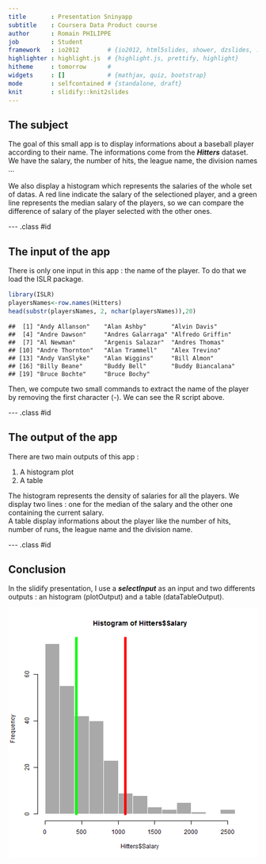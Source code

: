 ```yaml
---
title       : Presentation Sninyapp
subtitle    : Coursera Data Product course
author      : Romain PHILIPPE
job         : Student
framework   : io2012        # {io2012, html5slides, shower, dzslides, ...}
highlighter : highlight.js  # {highlight.js, prettify, highlight}
hitheme     : tomorrow      # 
widgets     : []            # {mathjax, quiz, bootstrap}
mode        : selfcontained # {standalone, draft}
knit        : slidify::knit2slides
---
```



## The subject

The goal of this small app is to display informations about a baseball player according to their name.
The informations come from the ***Hitters*** dataset. We have the salary, the number of hits, the league name, the division names ...<br><br>
We also display a histogram which represents the salaries of the whole set of datas. A red line indicate the salary of the selectioned player, and a green line represents the median salary of the players, so we can compare the difference of salary of the player selected with the other ones.


--- .class #id 

## The input of the app

There is only one input in this app : the name of the player. To do that we load the ISLR package.

```r
library(ISLR)
playersNames<-row.names(Hitters)
head(substr(playersNames, 2, nchar(playersNames)),20)
```

```
##  [1] "Andy Allanson"    "Alan Ashby"       "Alvin Davis"     
##  [4] "Andre Dawson"     "Andres Galarraga" "Alfredo Griffin" 
##  [7] "Al Newman"        "Argenis Salazar"  "Andres Thomas"   
## [10] "Andre Thornton"   "Alan Trammell"    "Alex Trevino"    
## [13] "Andy VanSlyke"    "Alan Wiggins"     "Bill Almon"      
## [16] "Billy Beane"      "Buddy Bell"       "Buddy Biancalana"
## [19] "Bruce Bochte"     "Bruce Bochy"
```

Then, we compute two small commands to extract the name of the player by removing the first character (-). We can see the R script above.

--- .class #id 

## The output of the app

There are two main outputs of this app : <br>

1. A histogram plot
2. A table

The histogram represents the density of salaries for all the players. We display two lines : one for the median of the salary and the other one containing the current salary. <br>
A table display informations about the player like the number of hits, number of runs, the league name and the division name.


--- .class #id 


## Conclusion

In the slidify presentation, I use a ***selectInput*** as an input and two differents outputs : an histogram (plotOutput) and a table (dataTableOutput). 

![plot of chunk unnamed-chunk-2](assets/fig/unnamed-chunk-2-1.png) 
